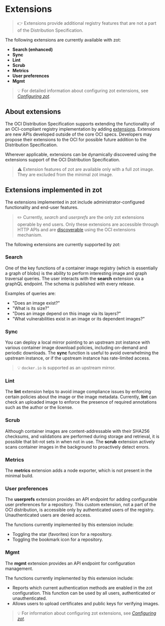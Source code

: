 # Extensions

> :point_right: Extensions provide additional registry features that are not a part of the Distribution Specification.

The following extensions are currently available with zot:

-  **Search (enhanced)**
-  **Sync**
-  **Lint**
-  **Scrub**
-  **Metrics**
-  **User preferences**
-  **Mgmt**


> :bulb: For detailed information about configuring zot extensions, see [*Configuring zot*](../admin-guide/admin-configuration.md).

## About extensions

The OCI Distribution Specification supports extending the functionality of an OCI-compliant registry implementation by adding [extensions](https://github.com/opencontainers/distribution-spec/tree/main/extensions). Extensions are new APIs developed outside of the core OCI specs. Developers may propose their extensions to the OCI for possible future addition to the Distribution Specification.

Wherever applicable, extensions can be dynamically discovered using the extensions support of the OCI Distribution Specification.

> :warning:
> Extension features of zot are available only with a full zot image. They are excluded from the minimal zot image.

## Extensions implemented in zot

The extensions implemented in zot include administrator-configured functionality and end-user features. 

> :pencil2: Currently, _search_ and _userprefs_ are the only zot extensions operable by end users. Only these extensions are accessible through HTTP APIs and are [discoverable](https://github.com/opencontainers/distribution-spec/blob/main/extensions/_oci.md#module-discover) using the OCI extensions mechanism.

The following extensions are currently supported by zot:

### **Search**

   One of the key functions of a container image registry (which is essentially a graph of blobs) is the ability to perform interesting image and graph traversal queries. The user interacts with the **search** extension via a graphQL endpoint. The schema is published with every release.

   Examples of queries are:

   -   "Does an image exist?"
   -   "What is its size?"
   -   "Does an image depend on this image via its layers?"
   -   "What vulnerabilities exist in an image or its dependent images?"

### **Sync**

   You can deploy a local mirror pointing to an upstream zot instance with various container image download policies, including on-demand and periodic downloads. The **sync** function is useful to avoid overwhelming the upstream instance, or if the upstream instance has rate-limited access.

> :bulb:
> `docker.io` is supported as an upstream mirror.

### **Lint**

   The **lint** extension helps to avoid image compliance issues by enforcing certain policies about the image or the image metadata. Currently, **lint** can check an uploaded image to enforce the presence of required annotations such as the author or the license.

### **Scrub**

   Although container images are content-addressable with their SHA256 checksums, and validations are performed during storage and retrieval, it is possible that bit-rot sets in when not in use. The **scrub** extension actively scans container images in the background to proactively detect errors.

### **Metrics**
  
   The **metrics** extension adds a node exporter, which is not present in the minimal build.

### **User preferences**

   The **userprefs** extension provides an API endpoint for adding configurable user preferences for a repository. This custom extension, not a part of the OCI distribution, is accessible only by authenticated users of the registry. Unauthenticated users are denied access.

   The functions currently implemented by this extension include:

   - Toggling the star (favorites) icon for a repository.
   - Toggling the bookmark icon for a repository.

### **Mgmt**

The **mgmt** extension provides an API endpoint for configuration management.

The functions currently implemented by this extension include:

- Reports which current authentication methods are enabled in the zot configuration.  This function can be used by all users, authenticated or unauthenticated.
- Allows users to upload certificates and public keys for verifying images.

> :bulb: For information about configuring zot extensions, see [*Configuring zot*](../admin-guide/admin-configuration.md).
